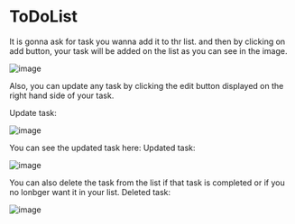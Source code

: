 # ToDoList

It is gonna ask for task you wanna add it to thr list. and then by clicking on add button, your task will be added on the list as you can see in the image.

![image](https://user-images.githubusercontent.com/77467816/235541968-7001da8c-1e32-41bb-949b-019a006d3574.png)

Also, you can update any task by clicking the edit button displayed on the right hand side of your task. 

Update task:

![image](https://user-images.githubusercontent.com/77467816/235542021-11e1b159-7eae-41a5-bd25-ba07ec3072e0.png)

You can see the updated task here:
Updated task:

![image](https://user-images.githubusercontent.com/77467816/235542110-6b79f0f2-c438-4a2c-8813-99004ebb782d.png)

You can also delete the task from the list if that task is completed or if you no lonbger want it in your list.
Deleted task:

![image](https://user-images.githubusercontent.com/77467816/235542180-cc188c86-f4dd-417a-a45d-a6de8bbb566f.png)

